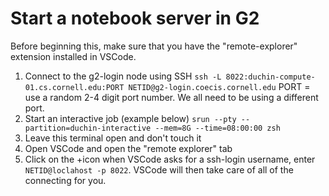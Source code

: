 # Start a notebook server in G2


Before beginning this, make sure that you have the "remote-explorer" extension installed in VSCode.

1. Connect to the g2-login node using SSH
    `ssh -L 8022:duchin-compute-01.cs.cornell.edu:PORT NETID@g2-login.coecis.cornell.edu`
    PORT = use a random 2-4 digit port number. We all need to be using a different port.
2. Start an interactive job (example below)
    `srun --pty --partition=duchin-interactive --mem=8G --time=08:00:00 zsh`
3. Leave this terminal open and don't touch it
4. Open VSCode and open the "remote explorer" tab
5. Click on the +icon when VSCode asks for a ssh-login username, enter `NETID@loclahost -p 8022`.
   VSCode will then take care of all of the connecting for you.


